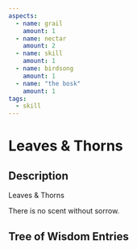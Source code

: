 ```yaml
---
aspects: 
  - name: grail
    amount: 1
  - name: nectar
    amount: 2
  - name: skill
    amount: 1
  - name: birdsong
    amount: 1
  - name: "the bosk"
    amount: 1
tags:
  - skill
---
```


# Leaves & Thorns

## Description
Leaves & Thorns

There is no scent without sorrow.
## Tree of Wisdom Entries